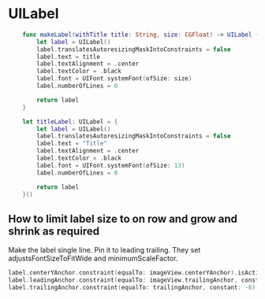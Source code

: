 # UILabel

```swift
    func makeLabel(withTitle title: String, size: CGFloat) -> UILabel {
        let label = UILabel()
        label.translatesAutoresizingMaskIntoConstraints = false
        label.text = title
        label.textAlignment = .center
        label.textColor = .black
        label.font = UIFont.systemFont(ofSize: size)
        label.numberOfLines = 0

        return label
    }

    let titleLabel: UILabel = {
        let label = UILabel()
        label.translatesAutoresizingMaskIntoConstraints = false
        label.text = "Title"
        label.textAlignment = .center
        label.textColor = .black
        label.font = UIFont.systemFont(ofSize: 13)
        label.numberOfLines = 0

        return label
    }()
```

## How to limit label size to on row and grow and shrink as required

Make the label single line. Pin it to leading trailing.  They set adjustsFontSizeToFitWide and minimumScaleFactor.

```swift
label.centerYAnchor.constraint(equalTo: imageView.centerYAnchor).isActive = true
label.leadingAnchor.constraint(equalTo: imageView.trailingAnchor, constant: LocalSpacing.betweenImageAndLabel).isActive = true
label.trailingAnchor.constraint(equalTo: trailingAnchor, constant: -8).isActive = true
```
